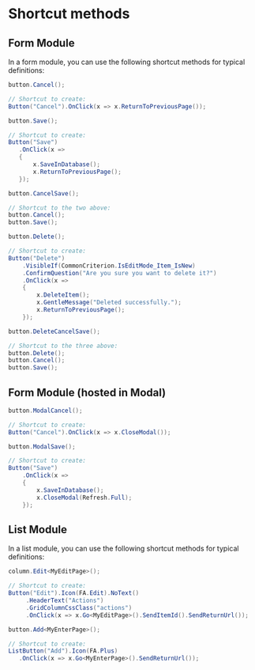 # Shortcut methods

## Form Module
In a form module, you can use the following shortcut methods for typical definitions:

```csharp
button.Cancel();

// Shortcut to create:
Button("Cancel").OnClick(x => x.ReturnToPreviousPage());
```

```csharp
button.Save();

// Shortcut to create:
Button("Save")
   .OnClick(x =>
   { 
       x.SaveInDatabase(); 
       x.ReturnToPreviousPage(); 
   });
```

```csharp
button.CancelSave();

// Shortcut to the two above:
button.Cancel();
button.Save();
```

```csharp
button.Delete();

// Shortcut to create:
Button("Delete")
    .VisibleIf(CommonCriterion.IsEditMode_Item_IsNew)
    .ConfirmQuestion("Are you sure you want to delete it?")
    .OnClick(x =>
    {
        x.DeleteItem();
        x.GentleMessage("Deleted successfully.");
        x.ReturnToPreviousPage();
    });
```

```csharp
button.DeleteCancelSave();

// Shortcut to the three above:
button.Delete();
button.Cancel();
button.Save();
```

## Form Module (hosted in Modal)

```csharp
button.ModalCancel();

// Shortcut to create:
Button("Cancel").OnClick(x => x.CloseModal());
```

```csharp
button.ModalSave();

// Shortcut to create:
Button("Save")
    .OnClick(x =>
    {
        x.SaveInDatabase();
        x.CloseModal(Refresh.Full);
    });
```

## List Module
In a list module, you can use the following shortcut methods for typical definitions:

```csharp
column.Edit<MyEditPage>();

// Shortcut to create:
Button("Edit").Icon(FA.Edit).NoText()
     .HeaderText("Actions")
     .GridColumnCssClass("actions")
     .OnClick(x => x.Go<MyEditPage>().SendItemId().SendReturnUrl());
```

```csharp
button.Add<MyEnterPage>();

// Shortcut to create:
ListButton("Add").Icon(FA.Plus)
   .OnClick(x => x.Go<MyEnterPage>().SendReturnUrl());
```
